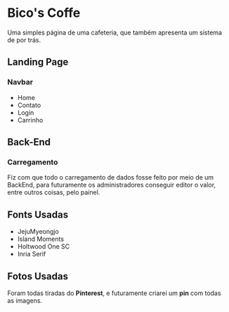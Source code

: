 # Bico's Coffe

Uma simples página de uma cafeteria, que também apresenta um sistema de por trás.

## Landing Page

### Navbar

- Home
- Contato
- Login
- Carrinho

## Back-End

### Carregamento

Fiz com que todo o carregamento de dados fosse feito por meio de um BackEnd, para futuramente os administradores conseguir editor o valor, entre outros coisas, pelo painel.

## Fonts Usadas

- JejuMyeongjo
- Island Moments
- Holtwood One SC
- Inria Serif

## Fotos Usadas

Foram todas tiradas do **Pinterest**, e futuramente criarei um **pin** com todas as imagens.
